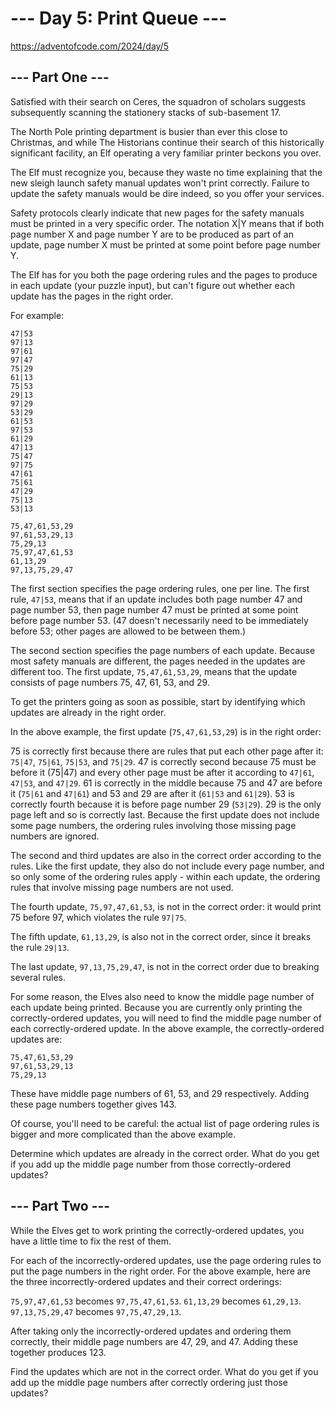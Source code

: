 # --- Day 5: Print Queue ---

https://adventofcode.com/2024/day/5

## --- Part One ---

Satisfied with their search on Ceres, the squadron of scholars suggests
subsequently scanning the stationery stacks of sub-basement 17.

The North Pole printing department is busier than ever this close to Christmas,
and while The Historians continue their search of this historically significant
facility, an Elf operating a very familiar printer beckons you over.

The Elf must recognize you, because they waste no time explaining that the new
sleigh launch safety manual updates won't print correctly. Failure to update
the safety manuals would be dire indeed, so you offer your services.

Safety protocols clearly indicate that new pages for the safety manuals must be
printed in a very specific order. The notation X|Y means that if both page
number X and page number Y are to be produced as part of an update, page number
X must be printed at some point before page number Y.

The Elf has for you both the page ordering rules and the pages to produce in
each update (your puzzle input), but can't figure out whether each update has
the pages in the right order.

For example:

```text
47|53
97|13
97|61
97|47
75|29
61|13
75|53
29|13
97|29
53|29
61|53
97|53
61|29
47|13
75|47
97|75
47|61
75|61
47|29
75|13
53|13

75,47,61,53,29
97,61,53,29,13
75,29,13
75,97,47,61,53
61,13,29
97,13,75,29,47
```

The first section specifies the page ordering rules, one per line. The first
rule, `47|53`, means that if an update includes both page number 47 and page
number 53, then page number 47 must be printed at some point before page number 53. (47 doesn't necessarily need to be immediately before 53; other pages are
allowed to be between them.)

The second section specifies the page numbers of each update. Because most
safety manuals are different, the pages needed in the updates are different
too. The first update, `75,47,61,53,29`, means that the update consists of page
numbers 75, 47, 61, 53, and 29.

To get the printers going as soon as possible, start by identifying which
updates are already in the right order.

In the above example, the first update (`75,47,61,53,29`) is in the right order:

75 is correctly first because there are rules that put each other page after
it: `75|47`, `75|61`, `75|53`, and `75|29`. 47 is correctly second because 75
must be before it (75|47) and every other page must be after it according to
`47|61`, `47|53`, and `47|29`. 61 is correctly in the middle because 75 and 47
are before it (`75|61` and `47|61`) and 53 and 29 are after it (`61|53` and `61|29`).
53 is correctly fourth because it is before page number 29 (`53|29`). 29 is the
only page left and so is correctly last. Because the first update does not
include some page numbers, the ordering rules involving those missing page
numbers are ignored.

The second and third updates are also in the correct order according to the
rules. Like the first update, they also do not include every page number, and
so only some of the ordering rules apply - within each update, the ordering
rules that involve missing page numbers are not used.

The fourth update, `75,97,47,61,53`, is not in the correct order: it would print
75 before 97, which violates the rule `97|75`.

The fifth update, `61,13,29`, is also not in the correct order, since it breaks
the rule `29|13`.

The last update, `97,13,75,29,47`, is not in the correct order due to breaking
several rules.

For some reason, the Elves also need to know the middle page number of each
update being printed. Because you are currently only printing the
correctly-ordered updates, you will need to find the middle page number of each
correctly-ordered update. In the above example, the correctly-ordered updates
are:

```text
75,47,61,53,29
97,61,53,29,13
75,29,13
```

These have middle page numbers of 61, 53, and 29 respectively. Adding these
page numbers together gives 143.

Of course, you'll need to be careful: the actual list of page ordering rules is
bigger and more complicated than the above example.

Determine which updates are already in the correct order. What do you get if
you add up the middle page number from those correctly-ordered updates?

## --- Part Two ---

While the Elves get to work printing the correctly-ordered
updates, you have a little time to fix the rest of them.

For each of the incorrectly-ordered updates, use the page ordering rules to put
the page numbers in the right order. For the above example, here are the three
incorrectly-ordered updates and their correct orderings:

`75,97,47,61,53` becomes `97,75,47,61,53`.
`61,13,29` becomes `61,29,13`.
`97,13,75,29,47` becomes `97,75,47,29,13`.

After taking only the incorrectly-ordered updates and ordering them correctly,
their middle page numbers are 47, 29, and 47. Adding these together produces 123.

Find the updates which are not in the correct order. What do you get if you add
up the middle page numbers after correctly ordering just those updates?
